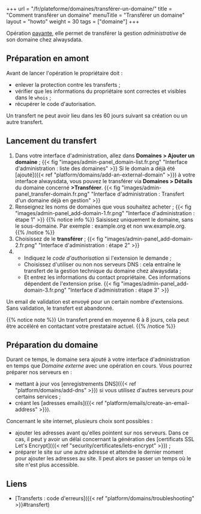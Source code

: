 +++
url = "/fr/plateforme/domaines/transférer-un-domaine/"
title = "Comment transférer un domaine"
menuTitle = "Transférer un domaine"
layout = "howto"
weight = 30
tags = ["domaine"]
+++

Opération [payante](https://www.alwaysdata.com/fr/domaines/#main), elle permet de transférer la gestion _administrative_ de son domaine chez alwaysdata.

## Préparation en amont

Avant de lancer l'opération le propriétaire doit :

- enlever la protection contre les transferts ;
- vérifier que les informations du propriétaire sont correctes et visibles dans le `whois` ;
- récupérer le code d'autorisation.

Un transfert ne peut avoir lieu dans les 60 jours suivant sa création ou un autre transfert.


## Lancement du transfert

1. Dans votre interface d'administration, allez dans **Domaines > Ajouter un domaine** ;
   {{< fig "images/admin-panel_domain-list.fr.png" "Interface d'administration : liste des domaines" >}}
   Si le domain a déjà été [ajouté]({{< ref "platform/domains/add-an-external-domain" >}}) à votre interface alwaysdata, vous pouvez le transférer via **Domaines > Détails** du domaine concerné **>Transférer**.
   {{< fig "images/admin-panel_transfer-domain.fr.png" "Interface d'administration : Transfert d'un domaine déjà en gestion" >}}
2. Renseignez les noms de domaines que vous souhaitez acheter ;
   {{< fig "images/admin-panel_add-domain-1.fr.png" "Interface d'administration : étape 1" >}}
   {{% notice info %}}
   Saisissez uniquement le domaine, sans le sous-domaine. Par exemple : example.org et non ww.example.org.
   {{% /notice %}}
3. Choisissez de le **transférer** ;
   {{< fig "images/admin-panel_add-domain-2.fr.png" "Interface d'administration : étape 2" >}}
4. - Indiquez le _code d'authorisation_ si l'extension le demande ;
   - Choisissez d'utiliser ou non nos serveurs DNS : cela entraîne le transfert de la gestion technique du domaine chez alwaysdata ;
   - Et entrez les informations du contact propriétaire. Ces informations dépendent de l'extension prise.
     {{< fig "images/admin-panel_add-domain-3.fr.png" "Interface d'administration : étape 3" >}}

Un email de validation est envoyé pour un certain nombre d'extensions. Sans validation, le transfert est abandonné.

{{% notice note %}}
Un transfert prend en moyenne 6 à 8 jours, cela peut être accéléré en contactant votre prestataire actuel.
{{% /notice %}}

## Préparation du domaine

Durant ce temps, le domaine sera ajouté à votre interface d'administration en temps que _Domaine externe_ avec une opération en cours. Vous pourrez préparer nos serveurs en :

- mettant à jour vos [enregistrements DNS]({{< ref "platform/domains/add-dns" >}}) si vous utilisez d'autres serveurs pour certains services ;
- créant les [adresses emails]({{< ref "platform/emails/create-an-email-address" >}}).

Concernant le site internet, plusieurs choix sont possibles :

- ajouter les adresses avant qu'elles pointent sur nos serveurs. Dans ce cas, il peut y avoir un délai concernant la génération des [certificats SSL Let's Encrypt]({{< ref "security/certificates/lets-encrypt" >}}) ;
- préparer le site sur une autre adresse et attendre le dernier moment pour ajouter les adresses au site. Il peut alors se passer un temps où le site n'est plus accessible.


## Liens

- [Transferts : code d'erreurs]({{< ref "platform/domains/troubleshooting" >}}#transfert)
